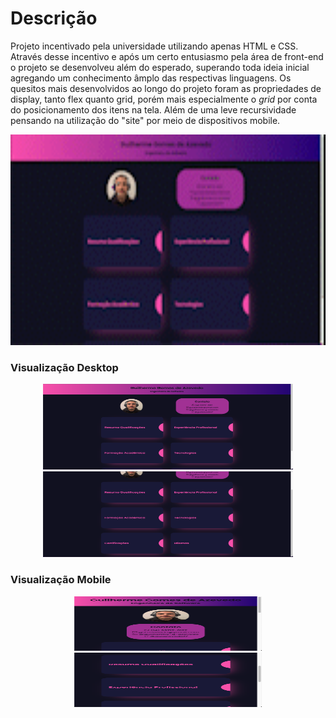 # Descrição
Projeto incentivado pela universidade utilizando apenas HTML e CSS. Através desse incentivo e após um certo entusiasmo pela área de front-end o projeto se desenvolveu além do esperado, superando toda ideia inicial agregando um conhecimento âmplo das respectivas linguagens. 
Os quesitos mais desenvolvidos ao longo do projeto foram as propriedades de display, tanto flex quanto grid, porém mais especialmente o *grid* por conta do posicionamento dos itens na tela. Além de uma leve recursividade pensando na utilização do "site" por meio de dispositivos mobile.

<center><img width="600px" height="337px" src="assets/gif_apresentacao.gif"></center>

### Visualização Desktop

<center>
<img width="400px" height="137px" src="assets/apresentacao_curriculo1.png">
<img width="400px" height="137px" src="assets/apresentacao_curriculo2.png">
</center>

### Visualização Mobile

<center>
<img width="300px" height="87px" src="assets/recursividade1.png">
<img width="300px" height="87px" src="assets/recursividade2.png">
</center>

